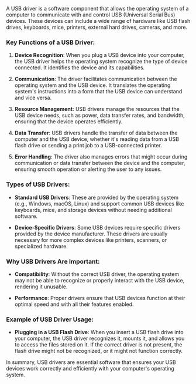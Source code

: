 A USB driver is a software component that allows the operating system of a computer to communicate with and control USB (Universal Serial Bus) devices. These devices can include a wide range of hardware like USB flash drives, keyboards, mice, printers, external hard drives, cameras, and more.

### **Key Functions of a USB Driver:**

1. **Device Recognition**: When you plug a USB device into your computer, the USB driver helps the operating system recognize the type of device connected. It identifies the device and its capabilities.

2. **Communication**: The driver facilitates communication between the operating system and the USB device. It translates the operating system's instructions into a form that the USB device can understand and vice versa.

3. **Resource Management**: USB drivers manage the resources that the USB device needs, such as power, data transfer rates, and bandwidth, ensuring that the device operates efficiently.

4. **Data Transfer**: USB drivers handle the transfer of data between the computer and the USB device, whether it's reading data from a USB flash drive or sending a print job to a USB-connected printer.

5. **Error Handling**: The driver also manages errors that might occur during communication or data transfer between the device and the computer, ensuring smooth operation or alerting the user to any issues.

### **Types of USB Drivers:**

- **Standard USB Drivers**: These are provided by the operating system (e.g., Windows, macOS, Linux) and support common USB devices like keyboards, mice, and storage devices without needing additional software.
  
- **Device-Specific Drivers**: Some USB devices require specific drivers provided by the device manufacturer. These drivers are usually necessary for more complex devices like printers, scanners, or specialized hardware.

### **Why USB Drivers Are Important:**

- **Compatibility**: Without the correct USB driver, the operating system may not be able to recognize or properly interact with the USB device, rendering it unusable.
  
- **Performance**: Proper drivers ensure that USB devices function at their optimal speed and with all their features enabled.

### **Example of USB Driver Usage:**

- **Plugging in a USB Flash Drive**: When you insert a USB flash drive into your computer, the USB driver recognizes it, mounts it, and allows you to access the files stored on it. If the correct driver is not present, the flash drive might not be recognized, or it might not function correctly.

In summary, USB drivers are essential software that ensures your USB devices work correctly and efficiently with your computer's operating system.
